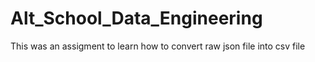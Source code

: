 # Alt_School_Data_Engineering
This was an assigment to learn how to convert raw json file into csv file
